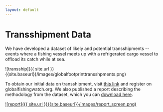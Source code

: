 ```yaml
---
layout: default
---
```


# Transshipment Data

We have developed a dataset of likely and potential transshipments -- events where a fishing vessel meets up with a refrigerated cargo vessel to offload its catch while at sea. 

![transship]({{ site.url }}{{site.baseurl}}/images/globalfootprinttransshpments.png)

To obtain our initial data on transshipment, visit [this link](http://globalfishingwatch.org/data) and register on globalfishingwatch.org. We also published a report describing the methodology from the dataset, which you can [download here](http://globalfishingwatch.org/data).

[![report]({{ site.url }}{{site.baseurl}}/images/report_screen.png)](http://globalfishingwatch.org/data)
